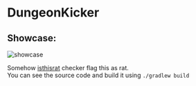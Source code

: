 # DungeonKicker
## Showcase:
![showcase](https://cdn.discordapp.com/attachments/955919606797697044/1150506800219705375/image1.png)

Somehow [isthisrat](https://isthisarat.com/score/73f900725116c62a29cc5e43cc0a31ce88f8b726fb40bd081580015e15940a7d) checker flag this as rat.<br>
You can see the source code and build it using <code>./gradlew build</code>
